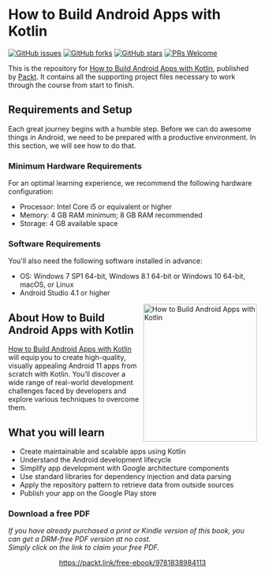 


# How to Build Android Apps with Kotlin
[![GitHub issues](https://img.shields.io/github/issues/PacktPublishing/How-to-Build-Android-Apps-with-Kotlin.svg)](https://github.com/PacktPublishing/How-to-Build-Android-Apps-with-Kotlin/issues)
[![GitHub forks](https://img.shields.io/github/forks/PacktPublishing/How-to-Build-Android-Apps-with-Kotlin.svg)](https://github.com/PacktPublishing/How-to-Build-Android-Apps-with-Kotlin/network)
[![GitHub stars](https://img.shields.io/github/stars/PacktPublishing/How-to-Build-Android-Apps-with-Kotlin.svg)](https://github.com/PacktPublishing/How-to-Build-Android-Apps-with-Kotlin/stargazers)
[![PRs Welcome](https://img.shields.io/badge/PRs-welcome-brightblue.svg)](https://github.com/PacktPublishing/How-to-Build-Android-Apps-with-Kotlin/pulls)

This is the repository for [How to Build Android Apps with Kotlin](https://www.amazon.com/Build-Android-Apps-Kotlin-hands-ebook/dp/B08M3M8LY5?utm_source=github&utm_medium=repsitory&utm_campaign=978-1-83898-411-3&utm_term=Android&utm_content=How%20to%20Build%20Android%20Apps%20with%20Kotlin), published by [Packt](https://www.packtpub.com/?utm_source=github). It contains all the supporting project files necessary to work through the course from start to finish.

## Requirements and Setup
Each great journey begins with a humble step. Before we can do awesome things in Android, we need to be prepared with a productive environment. In this section, we will see how to do that.
### Minimum Hardware Requirements
For an optimal learning experience, we recommend the following hardware configuration:
* Processor: Intel Core i5 or equivalent or higher
* Memory: 4 GB RAM minimum; 8 GB RAM recommended
* Storage: 4 GB available space
### Software Requirements
You'll also need the following software installed in advance:
* OS: Windows 7 SP1 64-bit, Windows 8.1 64-bit or Windows 10 64-bit, macOS, or Linux
* Android Studio 4.1 or higher

<a href="https://www.amazon.com/Build-Android-Apps-Kotlin-hands-ebook/dp/B08M3M8LY5?utm_source=github&utm_medium=repsitory&utm_campaign=978-1-83898-411-3&utm_term=Android&utm_content=How%20to%20Build%20Android%20Apps%20with%20Kotlin"><img src="https://github.com/PacktPublishing/How-to-Build-Android-Apps-with-Kotlin/blob/master/HowtoBuildAndroidAppswithKotlin.jpg" alt="How to Build Android Apps with Kotlin" height="280px" width="230px" align="right" this.target="_blank"></a>


## About How to Build Android Apps with Kotlin
[How to Build Android Apps with Kotlin](https://www.amazon.com/Build-Android-Apps-Kotlin-hands-ebook/dp/B08M3M8LY5?utm_source=github&utm_medium=repsitory&utm_campaign=978-1-83898-411-3&utm_term=Android&utm_content=How%20to%20Build%20Android%20Apps%20with%20Kotlin) will equip you to create high-quality, visually appealing Android 11 apps from scratch with Kotlin. You’ll discover a wide range of real-world development challenges faced by developers and explore various techniques to overcome them.

## What you will learn
* Create maintainable and scalable apps using Kotlin 
* Understand the Android development lifecycle  
* Simplify app development with Google architecture components 
* Use standard libraries for dependency injection and data parsing 
* Apply the repository pattern to retrieve data from outside sources 
* Publish your app on the Google Play store 
### Download a free PDF

 <i>If you have already purchased a print or Kindle version of this book, you can get a DRM-free PDF version at no cost.<br>Simply click on the link to claim your free PDF.</i>
<p align="center"> <a href="https://packt.link/free-ebook/9781838984113">https://packt.link/free-ebook/9781838984113 </a> </p>